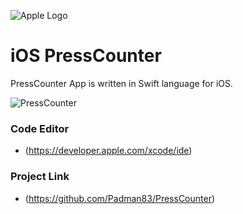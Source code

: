 ![Apple Logo](https://user-images.githubusercontent.com/45048950/73131198-bca1e580-4041-11ea-8f8d-ebfd844f0e64.png) 

# iOS PressCounter
PressCounter App is written in Swift language for iOS.

![PressCounter](https://user-images.githubusercontent.com/45048950/74591290-af30b780-5051-11ea-93de-7d8b997667b5.gif)

### Code Editor

* (https://developer.apple.com/xcode/ide)

### Project Link

* (https://github.com/Padman83/PressCounter)
